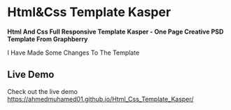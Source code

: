 # Html&Css Template Kasper
**Html And Css Full Responsive Template**
**Kasper - One Page Creative PSD Template From Graphberry**


I Have Made Some Changes To The Template
## Live Demo
Check out the live demo https://ahmedmuhamed01.github.io/Html_Css_Template_Kasper/


